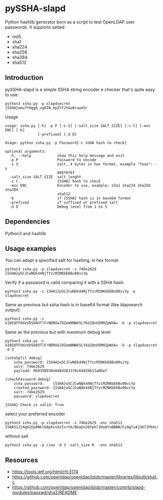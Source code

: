# pySSHA-slapd
Python hashlib generator born as a script to test OpenLDAP user passwords.
It supports salted:

- md5
- sha1
- sha224
- sha256
- sha384
- sha512

Introduction
------------
pySSHA-slapd is a simple SSHA string encoder e checker that's quite easy to use:
````
python3 ssha.py -p slapdsecret
{SSHA}omu7YHgg6_uqOIN_epZtfJtGo0ruwdSr 
````
Usage
````
usage: ssha.py [-h] -p P [-s S] [-salt_size SALT_SIZE] [-c C] [-enc ENC] [-b]
               [-prefixed] [-d D]

Usage: python ssha.py -p Password[-c SSHA hash to check]

optional arguments:
  -h, --help            show this help message and exit
  -p P                  Password to encode
  -s S                  Salt, 4 bytes in hex format, example "fooo": -s
                        666f6f6f
  -salt_size SALT_SIZE  salt lenght
  -c C                  {SSHA} hash to check
  -enc ENC              Encoder to use, example: sha1 sha224 sha256 sha384
                        sha512
  -b                    if {SSHA} hash is in base64 format
  -prefixed             if suffixed or prefixed salt
  -d D                  Debug level from 1 to 5

````

Dependencies
------------
Python3 and hashlib

Usage examples
--------------

You can adopt a specified salt for hashing, in hex format:
````
python3 ssha.py -p slapdsecret -s 74be2629
{SSHA}w5CJCwNQk44NjTYzcMZNKbE6Bu90viYp 
````

Verify if a password is valid comparing it with a SSHA hash:
````
python3 ssha.py -c {SHA1}w5CJCwNQk44NjTYzcMZNKbE6Bu90viYp -p slapdsecret
````

Same as previous but ssha hash is in base64 format (like ldapsearch output):
````
python3 ssha.py -c e1NIQTF9dzVDSkN3TlFrNDROalRZemNNWk5LYkU2QnU5MHZpWXA= -b -p slapdsecret
````

Same as the previous but with maximum debug level
````
python3 ssha.py -c e1NIQTF9dzVDSkN3TlFrNDROalRZemNNWk5LYkU2QnU5MHZpWXA= -b -p slapdsecret -d 3

[sshaSplit debug]
	ssha_password: {SSHA}w5CJCwNQk44NjTYzcMZNKbE6Bu90viYp 
	salt: 74be2629 
	payload: 0b0350938e0d8d363370c64d29b13a06ef

[checkPassword debug]
 	ssha_password:    {SSHA}w5CJCwNQk44NjTYzcMZNKbE6Bu90viYp
	created_password: {SSHA}w5CJCwNQk44NjTYzcMZNKbE6Bu90viYp
	salt: 74be2629
	password: slapdsecret

{SSHA} Check is valid: True
````

select your preferred encoder
````
python3 ssha.py -p slapdsecret -s 74be2629 -enc sha512
{SHA512}4gm2Ep0Nklb8pkss9zIs+t6/BGaGn2QYphl3UeAYuBBNW/hj8glu4jUb7JPb4LVWdCv+g0WoyYUB9VWVajQpjHS+Jik= 
````

without salt
````
python3 ssha.py -p ciao -d 3 -salt_size 0  -enc sha512
````

Resources
---------
- https://tools.ietf.org/html/rfc3174
- https://github.com/openldap/openldap/blob/master/libraries/liblutil/sha1.c
- https://github.com/openldap/openldap/blob/master/contrib/slapd-modules/passwd/sha2/README

